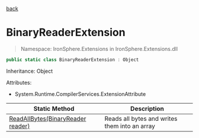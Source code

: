 ﻿[back](/IronSphere.Extensions/types)

# BinaryReaderExtension

> Namespace: IronSphere.Extensions in  IronSphere.Extensions.dll



```csharp
public static class BinaryReaderExtension : Object
```
Inheritance: Object



Attributes:
        
* System.Runtime.CompilerServices.ExtensionAttribute




| Static Method | Description |
| --- | --- |
| [ReadAllBytes(BinaryReader reader)](BinaryReaderExtension.ReadAllBytes(BinaryReader)) | Reads all bytes and writes them into an array |
